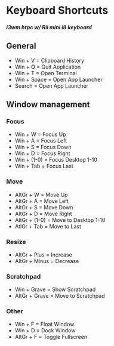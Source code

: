 # Keyboard Shortcuts

##### i3wm htpc w/ Rii mini i8 keyboard

## General
* Win + V       = Clipboard History
* Win + Q       = Quit Application
* Win + T       = Open Terminal
* Win + Space   = Open App Launcher
* Search        = Open App Launcher

## Window management

### Focus
* Win + W       = Focus Up
* Win + A       = Focus Left
* Win + S       = Focus Down
* Win + D       = Focus Right
* Win + (1-0)   = Focus Desktop 1-10
* Win + Tab     = Focus Last

### Move
* AltGr + W     = Move Up
* AltGr + A     = Move Left
* AltGr + S     = Move Down
* AltGr + D     = Move Right
* AltGr + (1-0) = Move to Desktop 1-10
* AtlGr + Tab   = Move to Last

### Resize
* AltGr + Plus  = Increase
* AltGr + Minus = Decrease

### Scratchpad
* Win + Grave   = Show Scratchpad
* AltGr + Grave = Move to Scratchpad

### Other
* Win + F       = Float Window
* Win + D       = Dock Window
* AltGr + F     = Toggle Fullscreen